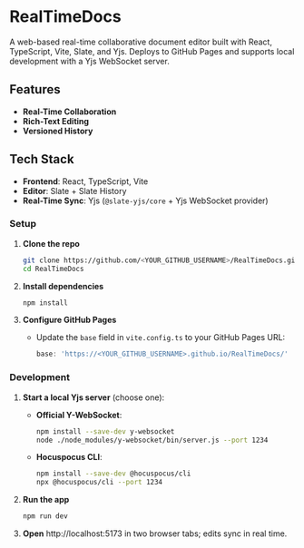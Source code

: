 # RealTimeDocs

A web-based real-time collaborative document editor built with React, TypeScript, Vite, Slate, and Yjs. Deploys to GitHub Pages and supports local development with a Yjs WebSocket server.

## Features

- **Real-Time Collaboration**
- **Rich-Text Editing**
- **Versioned History**

## Tech Stack

- **Frontend**: React, TypeScript, Vite
- **Editor**: Slate + Slate History
- **Real-Time Sync**: Yjs (`@slate-yjs/core` + Yjs WebSocket provider)

### Setup

1. **Clone the repo**
   ```bash
   git clone https://github.com/<YOUR_GITHUB_USERNAME>/RealTimeDocs.git
   cd RealTimeDocs
   ```

2. **Install dependencies**
   ```bash
   npm install
   ```

3. **Configure GitHub Pages**
   - Update the `base` field in `vite.config.ts` to your GitHub Pages URL:
     ```ts
     base: 'https://<YOUR_GITHUB_USERNAME>.github.io/RealTimeDocs/'
     ```

### Development

1. **Start a local Yjs server** (choose one):
   - **Official Y-WebSocket**:
     ```bash
     npm install --save-dev y-websocket
     node ./node_modules/y-websocket/bin/server.js --port 1234
     ```
   - **Hocuspocus CLI**:
     ```bash
     npm install --save-dev @hocuspocus/cli
     npx @hocuspocus/cli --port 1234
     ```

2. **Run the app**
   ```bash
   npm run dev
   ```

3. **Open** http://localhost:5173 in two browser tabs; edits sync in real time.
